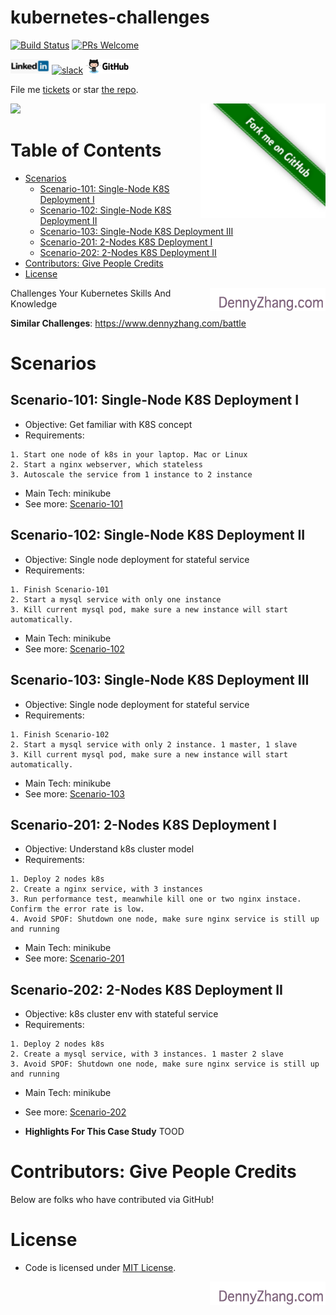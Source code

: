 # kubernetes-challenges

[![Build Status](https://travis-ci.org/DennyZhang/kubernetes-challenges.svg?branch=master)](https://travis-ci.org/DennyZhang/kubernetes-challenges) [![PRs Welcome](https://img.shields.io/badge/PRs-welcome-brightgreen.svg)](http://makeapullrequest.com)

[![LinkedIn](https://raw.githubusercontent.com/USDevOps/mywechat-slack-group/master/images/linkedin.png)](https://www.linkedin.com/in/dennyzhang001) <a href="https://www.dennyzhang.com/slack" target="_blank" rel="nofollow"><img src="http://slack.dennyzhang.com/badge.svg" alt="slack"/></a> [![Github](https://raw.githubusercontent.com/USDevOps/mywechat-slack-group/master/images/github.png)](https://github.com/DennyZhang)

File me [tickets](https://github.com/DennyZhang/kubernetes-challenges/issues) or star [the repo](https://github.com/DennyZhang/kubernetes-challenges).

<a href="https://github.com/DennyZhang?tab=followers"><img align="right" width="200" height="183" src="https://raw.githubusercontent.com/USDevOps/mywechat-slack-group/master/images/fork_github.png" /></a>

<a href="https://www.dennyzhang.com"><img src="https://raw.githubusercontent.com/DennyZhang/kubernetes-challenges/master/images/kubernetes.png"/> </a>

Table of Contents
=================

   * [Scenarios](#scenarios)
      * [Scenario-101: Single-Node K8S Deployment I](#scenario-101-single-node-k8s-deployment-i)
      * [Scenario-102: Single-Node K8S Deployment II](#scenario-102-single-node-k8s-deployment-ii)
      * [Scenario-103: Single-Node K8S Deployment III](#scenario-103-single-node-k8s-deployment-iii)
      * [Scenario-201: 2-Nodes K8S Deployment I](#scenario-201-2-nodes-k8s-deployment-i)
      * [Scenario-202: 2-Nodes K8S Deployment II](#scenario-202-2-nodes-k8s-deployment-ii)
   * [Contributors: Give People Credits](#contributors-give-people-credits)
   * [License](#license)

<a href="https://www.dennyzhang.com"><img align="right" width="185" height="37" src="https://raw.githubusercontent.com/USDevOps/mywechat-slack-group/master/images/dns_small.png"></a>

Challenges Your Kubernetes Skills And Knowledge

**Similar Challenges**: https://www.dennyzhang.com/battle

# Scenarios

## Scenario-101: Single-Node K8S Deployment I
- Objective: Get familiar with K8S concept
- Requirements:
```
1. Start one node of k8s in your laptop. Mac or Linux
2. Start a nginx webserver, which stateless
3. Autoscale the service from 1 instance to 2 instance
```
- Main Tech: minikube
- See more: [Scenario-101](./Scenario-101)

## Scenario-102: Single-Node K8S Deployment II
- Objective: Single node deployment for stateful service
- Requirements:
```
1. Finish Scenario-101
2. Start a mysql service with only one instance
3. Kill current mysql pod, make sure a new instance will start automatically.
```
- Main Tech: minikube
- See more: [Scenario-102](./Scenario-102)

## Scenario-103: Single-Node K8S Deployment III
- Objective: Single node deployment for stateful service
- Requirements:
```
1. Finish Scenario-102
2. Start a mysql service with only 2 instance. 1 master, 1 slave
3. Kill current mysql pod, make sure a new instance will start automatically.
```
- Main Tech: minikube
- See more: [Scenario-103](./Scenario-103)

## Scenario-201: 2-Nodes K8S Deployment I
- Objective: Understand k8s cluster model
- Requirements:
```
1. Deploy 2 nodes k8s
2. Create a nginx service, with 3 instances
3. Run performance test, meanwhile kill one or two nginx instace. Confirm the error rate is low.
4. Avoid SPOF: Shutdown one node, make sure nginx service is still up and running
```
- Main Tech: minikube
- See more: [Scenario-201](./Scenario-201)

## Scenario-202: 2-Nodes K8S Deployment II
- Objective: k8s cluster env with stateful service
- Requirements:
```
1. Deploy 2 nodes k8s
2. Create a mysql service, with 3 instances. 1 master 2 slave
3. Avoid SPOF: Shutdown one node, make sure nginx service is still up and running
```
- Main Tech: minikube
- See more: [Scenario-202](./Scenario-202)

- **Highlights For This Case Study**
TOOD

# Contributors: Give People Credits
Below are folks who have contributed via GitHub!

# License
- Code is licensed under [MIT License](https://www.dennyzhang.com/wp-content/mit_license.txt).

<a href="https://www.dennyzhang.com"><img align="right" width="185" height="37" src="https://raw.githubusercontent.com/USDevOps/mywechat-slack-group/master/images/dns_small.png"></a>
